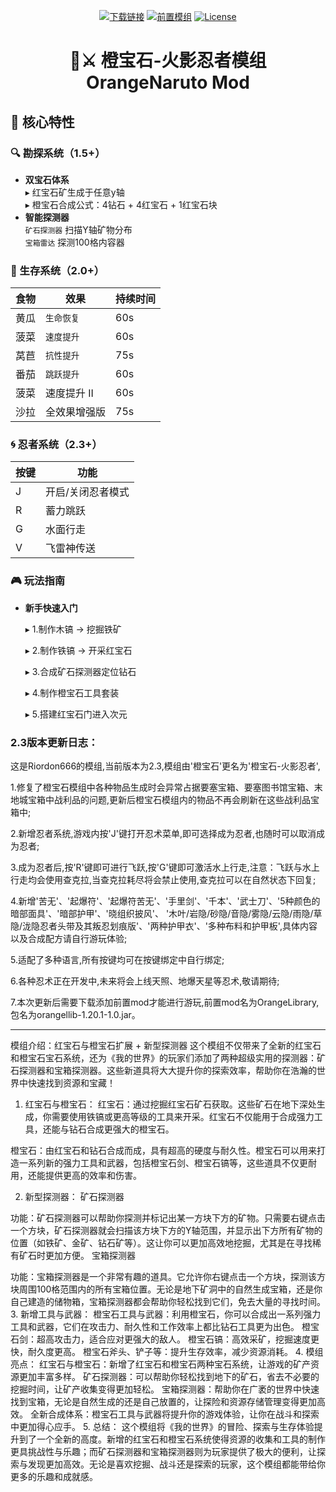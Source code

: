 <!-- 顶部徽章 -->
<div align="center">

[![下载链接](https://modrinth.com/mod/orangenaruto/versions)](下载链接)
[![前置模组](https://modrinth.com/mod/orangelibrary/versions)](前置库链接)
[![License](https://img.shields.io/badge/协议-MIT-blue)](LICENSE)

</div>

<h1 align="center">🍊⚔️ 橙宝石-火影忍者模组 OrangeNaruto Mod</h1>

## 🌟 核心特性

### 🔍 勘探系统（1.5+）
- **双宝石体系**  
  ▸ 红宝石矿生成于任意y轴  
  ▸ 橙宝石合成公式：4钻石 + 4红宝石 + 1红宝石块  
- **智能探测器**  
  `矿石探测器` 扫描Y轴矿物分布  
   `宝箱雷达` 探测100格内容器

### 🥗 生存系统（2.0+）
| 食物      | 效果              | 持续时间 |
|-----------|-------------------|----------|
| 黄瓜      | `生命恢复`         | 60s      |
| 菠菜      | `速度提升`         | 60s      |
| 莴苣      | `抗性提升`         | 75s      |
| 番茄      | `跳跃提升`         | 60s      |
| 菠菜      | 速度提升 II       | 60s      |
| 沙拉      | 全效果增强版      | 75s      |

### 🌀 忍者系统（2.3+）
|  按键      | 功能              |
|------------|-------------------|
| J          | 开启/关闭忍者模式  |
| R          | 蓄力跳跃          |
| G	         | 水面行走	        | 
|V		       | 飞雷神传送        | 


### 🎮 玩法指南
- **新手快速入门**
  
  ▸ 1.制作木镐 → 挖掘铁矿
  
  ▸ 2.制作铁镐 → 开采红宝石
  
  ▸ 3.合成矿石探测器定位钻石
  
  ▸ 4.制作橙宝石工具套装
  
  ▸ 5.搭建红宝石门进入次元

### 2.3版本更新日志：
这是Riordon666的模组,当前版本为2.3,模组由'橙宝石'更名为'橙宝石-火影忍者',

1.修复了橙宝石模组中各种物品生成时会异常占据要塞宝箱、要塞图书馆宝箱、末地城宝箱中战利品的问题,更新后橙宝石模组内的物品不再会刷新在这些战利品宝箱中;

2.新增忍者系统,游戏内按'J'键打开忍术菜单,即可选择成为忍者,也随时可以取消成为忍者;

3.成为忍者后,按'R'键即可进行飞跃,按'G'键即可激活水上行走,注意：飞跃与水上行走均会使用查克拉,当查克拉耗尽将会禁止使用,查克拉可以在自然状态下回复;

4.新增'苦无'、'起爆符'、'起爆符苦无'、'手里剑'、'千本'、'武士刀'、'5种颜色的暗部面具'、'暗部护甲'、'晓组织披风'、
'木叶/岩隐/砂隐/音隐/雾隐/云隐/雨隐/草隐/泷隐忍者头带及其叛忍划痕版'、'两种护甲衣'、'多种布料和护甲板',具体内容以及合成配方请自行游玩体验;

5.适配了多种语言,所有按键均可在按键绑定中自行绑定;

6.各种忍术正在开发中,未来将会上线天照、地爆天星等忍术,敬请期待;

7.本次更新后需要下载添加前置mod才能进行游玩,前置mod名为OrangeLibrary,包名为orangellib-1.20.1-1.0.jar。

-------------------------------------------------------------------------------------------------------------------------------

模组介绍：红宝石与橙宝石扩展 + 新型探测器
这个模组不仅带来了全新的红宝石和橙宝石宝石系统，还为《我的世界》的玩家们添加了两种超级实用的探测器：矿石探测器和宝箱探测器。这些新道具将大大提升你的探索效率，帮助你在浩瀚的世界中快速找到资源和宝藏！

1. 红宝石与橙宝石：
红宝石：通过挖掘红宝石矿石获取。这些矿石在地下深处生成，你需要使用铁镐或更高等级的工具来开采。红宝石不仅能用于合成强力工具，还能与钻石合成更强大的橙宝石。

橙宝石：由红宝石和钻石合成而成，具有超高的硬度与耐久性。橙宝石可以用来打造一系列新的强力工具和武器，包括橙宝石剑、橙宝石镐等，这些道具不仅更耐用，还能提供更高的效率和伤害。

2. 新型探测器：
矿石探测器

功能：矿石探测器可以帮助你探测并标记出某一方块下方的矿物。只需要右键点击一个方块，矿石探测器就会扫描该方块下方的Y轴范围，并显示出下方所有矿物的位置（如铁矿、金矿、钻石矿等）。这让你可以更加高效地挖掘，尤其是在寻找稀有矿石时更加方便。
宝箱探测器

功能：宝箱探测器是一个非常有趣的道具。它允许你右键点击一个方块，探测该方块周围100格范围内的所有宝箱位置。无论是地下矿洞中的自然生成宝箱，还是你自己建造的储物箱，宝箱探测器都会帮助你轻松找到它们，免去大量的寻找时间。
3. 新增工具与武器：
橙宝石工具与武器：利用橙宝石，你可以合成出一系列强力工具和武器，它们在攻击力、耐久性和工作效率上都比钻石工具更为出色。
橙宝石剑：超高攻击力，适合应对更强大的敌人。
橙宝石镐：高效采矿，挖掘速度更快，耐久度更高。
橙宝石斧头、铲子等：提升生存效率，减少资源消耗。
4. 模组亮点：
红宝石与橙宝石：新增了红宝石和橙宝石两种宝石系统，让游戏的矿产资源更加丰富多样。
矿石探测器：可以帮助你轻松找到地下的矿石，省去不必要的挖掘时间，让矿产收集变得更加轻松。
宝箱探测器：帮助你在广袤的世界中快速找到宝箱，无论是自然生成的还是自己放置的，让探险和资源存储管理变得更加高效。
全新合成体系：橙宝石工具与武器将提升你的游戏体验，让你在战斗和探索中更加得心应手。
5. 总结：
这个模组将《我的世界》的冒险、探索与生存体验提升到了一个全新的高度。新增的红宝石和橙宝石系统使得资源的收集和工具的制作更具挑战性与乐趣；而矿石探测器和宝箱探测器则为玩家提供了极大的便利，让探索与发现更加高效。无论是喜欢挖掘、战斗还是探索的玩家，这个模组都能带给你更多的乐趣和成就感。

